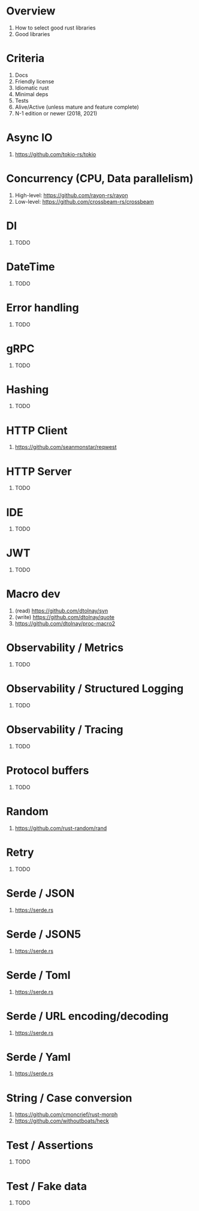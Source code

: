 # Overview
1. How to select good rust libraries
1. Good libraries


# Criteria
1. Docs
1. Friendly license
1. Idiomatic rust
1. Minimal deps
1. Tests
1. Alive/Active (unless mature and feature complete)
1. N-1 edition or newer (2018, 2021)


# Async IO
1. https://github.com/tokio-rs/tokio


# Concurrency (CPU, Data parallelism)
1. High-level: https://github.com/rayon-rs/rayon
1. Low-level: https://github.com/crossbeam-rs/crossbeam


# DI
1. TODO


# DateTime
1. TODO


# Error handling
1. TODO


# gRPC
1. TODO


# Hashing
1. TODO


# HTTP Client
1. https://github.com/seanmonstar/reqwest


# HTTP Server
1. TODO


# IDE
1. TODO



# JWT
1. TODO


# Macro dev
1. (read) https://github.com/dtolnay/syn
1. (write) https://github.com/dtolnay/quote
1. https://github.com/dtolnay/proc-macro2


# Observability / Metrics
1. TODO


# Observability / Structured Logging
1. TODO


# Observability / Tracing
1. TODO


# Protocol buffers
1. TODO


# Random
1. https://github.com/rust-random/rand


# Retry
1. TODO


# Serde / JSON
1. https://serde.rs


# Serde / JSON5
1. https://serde.rs


# Serde / Toml
1. https://serde.rs


# Serde / URL encoding/decoding
1. https://serde.rs


# Serde / Yaml
1. https://serde.rs


# String / Case conversion
1. https://github.com/cmoncrief/rust-morph
1. https://github.com/withoutboats/heck


# Test / Assertions
1. TODO


# Test / Fake data
1. TODO

